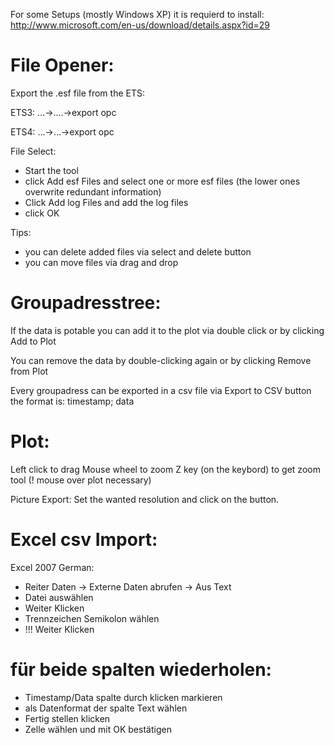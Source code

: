 For some Setups (mostly Windows XP) it is requierd to install: http://www.microsoft.com/en-us/download/details.aspx?id=29

File Opener:
============
Export the .esf file from the ETS:

ETS3:
...->....->export opc

ETS4:
...->...->export opc

File Select:
- Start the tool
- click Add esf Files and select one or more esf files (the lower ones overwrite redundant information)
- Click Add log Files and add the log files
- click OK

Tips:
- you can delete added files via select and delete button
- you can move files via drag and drop

Groupadresstree:
================
If the data is potable you can add it to the plot via double click or by clicking Add to Plot

You can remove the data by double-clicking again or by clicking Remove from Plot

Every groupadress can be exported in a csv file via Export to CSV button the format is: timestamp; data

Plot:
=====
Left click to drag
Mouse wheel to zoom
Z key (on the keybord) to get zoom tool  (! mouse over plot necessary)

Picture Export:
Set the wanted resolution and click on the button.






Excel csv Import:
=================
Excel 2007 German:
- Reiter Daten -> Externe Daten abrufen -> Aus Text
- Datei auswählen
- Weiter Klicken
- Trennzeichen Semikolon wählen
- !!! Weiter Klicken
# für beide spalten wiederholen:
  - Timestamp/Data spalte durch klicken markieren
  - als Datenformat der spalte Text wählen
- Fertig stellen klicken
- Zelle wählen und mit OK bestätigen
